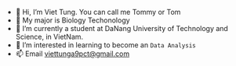 - 👋 Hi, I’m Viet Tung. You can call me Tommy or Tom
- 👀 My major is Biology Techonology
- 🌱 I’m currently a student at DaNang University of Technology and Science, in VietNam. 
- 💞️ I’m interested in learning to become an `Data Analysis`
- 📫 Email viettunga9pct@gmail.com

<!---
TomTran899/TomTran899 is a ✨ special ✨ repository because its `README.md` (this file) appears on your GitHub profile.
You can click the Preview link to take a look at your changes.
--->
